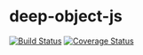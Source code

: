 # deep-object-js

[![Build Status](https://travis-ci.org/kelvinoenning/deep-object-js.svg?branch=master)](https://travis-ci.org/kelvinoenning/deep-object-js)
[![Coverage Status](https://coveralls.io/repos/github/kelvinoenning/deep-object-js/badge.svg?branch=master)](https://coveralls.io/github/kelvinoenning/deep-object-js?branch=master)